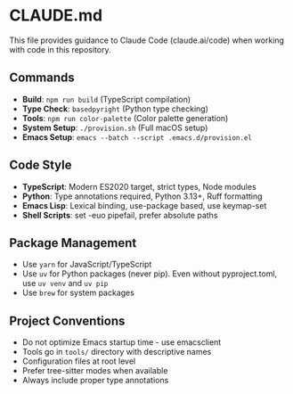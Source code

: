 # CLAUDE.md

This file provides guidance to Claude Code (claude.ai/code) when working with code in this repository.

## Commands

- **Build**: `npm run build` (TypeScript compilation)
- **Type Check**: `basedpyright` (Python type checking)
- **Tools**: `npm run color-palette` (Color palette generation)
- **System Setup**: `./provision.sh` (Full macOS setup)
- **Emacs Setup**: `emacs --batch --script .emacs.d/provision.el`

## Code Style

- **TypeScript**: Modern ES2020 target, strict types, Node modules
- **Python**: Type annotations required, Python 3.13+, Ruff formatting
- **Emacs Lisp**: Lexical binding, use-package based, use keymap-set
- **Shell Scripts**: set -euo pipefail, prefer absolute paths

## Package Management

- Use `yarn` for JavaScript/TypeScript
- Use `uv` for Python packages (never pip). Even without pyproject.toml, use `uv venv` and `uv pip`
- Use `brew` for system packages

## Project Conventions

- Do not optimize Emacs startup time - use emacsclient
- Tools go in `tools/` directory with descriptive names
- Configuration files at root level
- Prefer tree-sitter modes when available
- Always include proper type annotations
